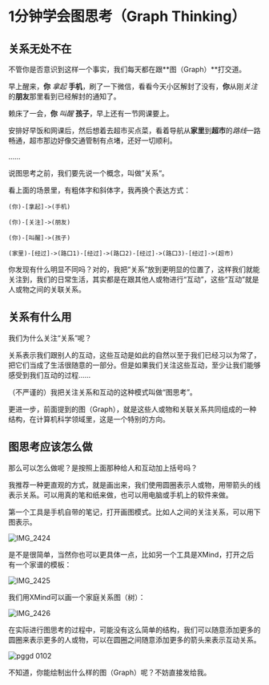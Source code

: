 # 1分钟学会图思考（Graph Thinking）

## 关系无处不在

不管你是否意识到这样一个事实，我们每天都在跟**图（Graph）**打交道。

早上醒来，**你** *拿起* **手机**，刷了一下微信，看看今天小区解封了没有，**你**从刚*关注*的**朋友**那里看到已经解封的通知了。

赖床了一会，**你** *叫醒* **孩子**，早上还有一节网课要上。

安排好早饭和网课后，然后想着去超市买点菜，看着导航从**家里**到**超市**的*路线*一路畅通，超市那边好像交通管制有点堵，还好一切顺利。

……

说图思考之前，我们要先说一个概念，叫做”关系“。

看上面的场景里，有粗体字和斜体字，我再换个表达方式：

`(你)-[拿起]->(手机)`

`(你)-[关注]->(朋友)`

`(你)-[叫醒]->(孩子)`

`(家里)-[经过]->(路口1)-[经过]->(路口2)-[经过]->(路口3)-[经过]->(超市)`

你发现有什么明显不同吗？对的，我把“关系”放到更明显的位置了，这样我们就能关注到，我们的日常生活，其实都是在跟其他人或物进行“互动”，这些“互动”就是人或物之间的关联关系。

## 关系有什么用

我们为什么关注“关系”呢？

关系表示我们跟别人的互动，这些互动是如此的自然以至于我们已经习以为常了，把它们当成了生活很随意的一部分。但是如果我们关注这些互动，至少让我们能够感受到我们互动的过程……

（不严谨的）我把关注关系和互动的这种模式叫做“图思考”。

更进一步，前面提到的图（Graph），就是这些人或物和关联关系共同组成的一种结构，在计算机科学领域里，这是一个特别的方向。

## 图思考应该怎么做

那么可以怎么做呢？是按照上面那种给人和互动加上括号吗？

我推荐一种更直观的方式，就是画出来，我们使用圆圈表示人或物，用带箭头的线表示关系。可以用真的笔和纸来做，也可以用电脑或手机上的软件来做。

第一个工具是手机自带的笔记，打开画图模式。比如人之间的关注关系，可以用下图表示。

![IMG_2424](graph-thinking-by-2-tools-in-1-min/IMG_2424.PNG)

是不是很简单，当然你也可以更具体一点，比如另一个工具是XMind，打开之后有一个家谱的模板：

![IMG_2425](graph-thinking-by-2-tools-in-1-min/IMG_2425.PNG)

我们用XMind可以画一个家庭关系图（树）：

![IMG_2426](graph-thinking-by-2-tools-in-1-min/IMG_2426.PNG)

在实际进行图思考的过程中，可能没有这么简单的结构，我们可以随意添加更多的圆圈来表示更多的人或物，可以在圆圈之间随意添加更多的箭头来表示互动关系。

![pggd 0102](graph-thinking-by-2-tools-in-1-min/pggd_0102.png)

不知道，你能绘制出什么样的图（Graph）呢？不妨直接发给我。
